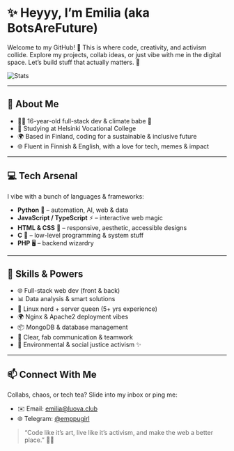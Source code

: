 # ✨ Heyyy, I’m Emilia (aka BotsAreFuture)

Welcome to my GitHub! 💖 This is where code, creativity, and activism collide. Explore my projects, collab ideas, or just vibe with me in the digital space. Let’s build stuff that actually matters. 🚀  

![Stats](https://api.githubtrends.io/user/svg/botsarefuture/langs?time_range=all_time&include_private=True&group=private&loc_metric=changed&theme=classic)

---

## 🌱 About Me

- 👩‍💻 16-year-old full-stack dev & climate babe 🌿  
- 🏫 Studying at Helsinki Vocational College  
- 🌍 Based in Finland, coding for a sustainable & inclusive future  
- 🌐 Fluent in Finnish & English, with a love for tech, memes & impact  

---

## 💻 Tech Arsenal

I vibe with a bunch of languages & frameworks:  

- **Python** 🐍 – automation, AI, web & data  
- **JavaScript / TypeScript** ⚡ – interactive web magic  
- **HTML & CSS** 🎨 – responsive, aesthetic, accessible designs  
- **C** 🔧 – low-level programming & system stuff  
- **PHP** 🖥️ – backend wizardry  

---

## 🚀 Skills & Powers

- 🌐 Full-stack web dev (front & back)  
- 📊 Data analysis & smart solutions  
- 🐧 Linux nerd + server queen (5+ yrs experience)  
- 🌍 Nginx & Apache2 deployment vibes  
- 📦 MongoDB & database management  
- 💬 Clear, fab communication & teamwork  
- 🌱 Environmental & social justice activism ✨  

---

## 📫 Connect With Me

Collabs, chaos, or tech tea? Slide into my inbox or ping me:  

- ✉️ Email: [emilia@luova.club](mailto:emilia@luova.club)  
- 🌐 Telegram: [@emppugirl](https://t.me/emppugirl)  

> “Code like it’s art, live like it’s activism, and make the web a better place.” 💖🌿
